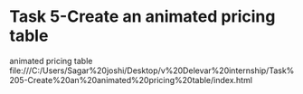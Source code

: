 # Task 5-Create an animated pricing table
 animated pricing table
file:///C:/Users/Sagar%20joshi/Desktop/v%20Delevar%20internship/Task%205-Create%20an%20animated%20pricing%20table/index.html
